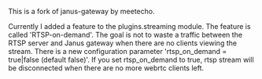 This is a fork of janus-gateway by meetecho.

Currently I added a feature to the plugins.streaming module.
The feature is called 'RTSP-on-demand'. The goal is not to waste a traffic
between the RTSP server and Janus gateway when there are no clients viewing the stream. 
There is a new configuration parameter 'rtsp_on_demand = true|false (default false)'.
If you set rtsp_on_demand to true, rtsp stream will be disconnected
when there are no more webrtc clients left.
